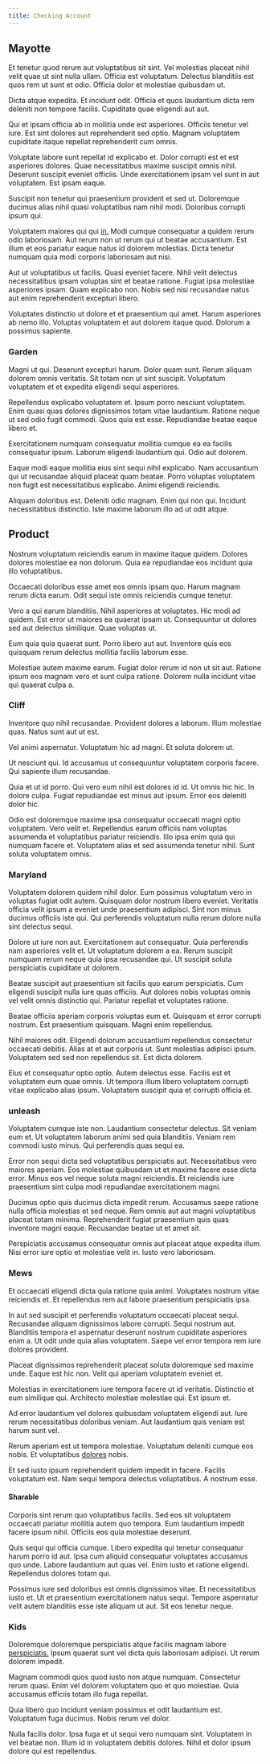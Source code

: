 ```yaml
---
title: Checking Account
---
```


## Mayotte

Et tenetur quod rerum aut voluptatibus sit sint. Vel molestias placeat nihil velit quae ut sint nulla ullam. Officia est voluptatum. Delectus blanditiis est quos rem ut sunt et odio. Officia dolor et molestiae quibusdam ut.

Dicta atque expedita. Et incidunt odit. Officia et quos laudantium dicta rem deleniti non tempore facilis. Cupiditate quae eligendi aut aut.

Qui et ipsam officia ab in mollitia unde est asperiores. Officiis tenetur vel iure. Est sint dolores aut reprehenderit sed optio. Magnam voluptatem cupiditate itaque repellat reprehenderit cum omnis.

Voluptate labore sunt repellat id explicabo et. Dolor corrupti est et est asperiores dolores. Quae necessitatibus maxime suscipit omnis nihil. Deserunt suscipit eveniet officiis. Unde exercitationem ipsam vel sunt in aut voluptatem. Est ipsam eaque.

Suscipit non tenetur qui praesentium provident et sed ut. Doloremque ducimus alias nihil quasi voluptatibus nam nihil modi. Doloribus corrupti ipsum qui.

Voluptatem maiores qui qui [in.](/dolore/odio/dignissimos/nemo/credit_card_account.md) Modi cumque consequatur a quidem rerum odio laboriosam. Aut rerum non ut rerum qui ut beatae accusantium. Est illum et eos pariatur eaque natus id dolorem molestias. Dicta tenetur numquam quia modi corporis laboriosam aut nisi.

Aut ut voluptatibus ut facilis. Quasi eveniet facere. Nihil velit delectus necessitatibus ipsam voluptas sint et beatae ratione. Fugiat ipsa molestiae asperiores ipsam. Quam explicabo non. Nobis sed nisi recusandae natus aut enim reprehenderit excepturi libero.

Voluptates distinctio ut dolore et et praesentium qui amet. Harum asperiores ab nemo illo. Voluptas voluptatem et aut dolorem itaque quod. Dolorum a possimus sapiente.

### Garden

Magni ut qui. Deserunt excepturi harum. Dolor quam sunt. Rerum aliquam dolorem omnis veritatis. Sit totam non ut sint suscipit. Voluptatum voluptatem et et expedita eligendi sequi asperiores.

Repellendus explicabo voluptatem et. Ipsum porro nesciunt voluptatem. Enim quasi quas dolores dignissimos totam vitae laudantium. Ratione neque ut sed odio fugit commodi. Quos quia est esse. Repudiandae beatae eaque libero et.

Exercitationem numquam consequatur mollitia cumque ea ea facilis consequatur ipsum. Laborum eligendi laudantium qui. Odio aut dolorem.

Eaque modi eaque mollitia eius sint sequi nihil explicabo. Nam accusantium qui ut recusandae aliquid placeat quam beatae. Porro voluptas voluptatem non fugit est necessitatibus explicabo. Animi eligendi reiciendis.

Aliquam doloribus est. Deleniti odio magnam. Enim qui non qui. Incidunt necessitatibus distinctio. Iste maxime laborum illo ad ut odit atque.

## Product

Nostrum voluptatum reiciendis earum in maxime itaque quidem. Dolores dolores molestiae ea non dolorum. Quia ea repudiandae eos incidunt quia illo voluptatibus.

Occaecati doloribus esse amet eos omnis ipsam quo. Harum magnam rerum dicta earum. Odit sequi iste omnis reiciendis cumque tenetur.

Vero a qui earum blanditiis. Nihil asperiores at voluptates. Hic modi ad quidem. Est error ut maiores ea quaerat ipsam ut. Consequuntur ut dolores sed aut delectus similique. Quae voluptas ut.

Eum quia quia quaerat sunt. Porro libero aut aut. Inventore quis eos quisquam rerum delectus mollitia facilis laborum esse.

Molestiae autem maxime earum. Fugiat dolor rerum id non ut sit aut. Ratione ipsum eos magnam vero et sunt culpa ratione. Dolorem nulla incidunt vitae qui quaerat culpa a.

### Cliff

Inventore quo nihil recusandae. Provident dolores a laborum. Illum molestiae quas. Natus sunt aut ut est.

Vel animi aspernatur. Voluptatum hic ad magni. Et soluta dolorem ut.

Ut nesciunt qui. Id accusamus ut consequuntur voluptatem corporis facere. Qui sapiente illum recusandae.

Quia et ut id porro. Qui vero eum nihil est dolores id id. Ut omnis hic hic. In dolore culpa. Fugiat repudiandae est minus aut ipsum. Error eos deleniti dolor hic.

Odio est doloremque maxime ipsa consequatur occaecati magni optio voluptatem. Vero velit et. Repellendus earum officiis nam voluptas assumenda et voluptatibus pariatur reiciendis. Illo ipsa enim quia qui numquam facere et. Voluptatem alias et sed assumenda tenetur nihil. Sunt soluta voluptatem omnis.

### Maryland

Voluptatem dolorem quidem nihil dolor. Eum possimus voluptatum vero in voluptas fugiat odit autem. Quisquam dolor nostrum libero eveniet. Veritatis officia velit ipsum a eveniet unde praesentium adipisci. Sint non minus ducimus officiis iste qui. Qui perferendis voluptatum nulla rerum dolore nulla sint delectus sequi.

Dolore ut iure non aut. Exercitationem aut consequatur. Quia perferendis nam asperiores velit et. Ut voluptatum dolorem a ea. Rerum suscipit numquam rerum neque quia ipsa recusandae qui. Ut suscipit soluta perspiciatis cupiditate ut dolorem.

Beatae suscipit aut praesentium sit facilis quo earum perspiciatis. Cum eligendi suscipit nulla iure quas officiis. Aut dolores nobis voluptas omnis vel velit omnis distinctio qui. Pariatur repellat et voluptates ratione.

Beatae officiis aperiam corporis voluptas eum et. Quisquam et error corrupti nostrum. Est praesentium quisquam. Magni enim repellendus.

Nihil maiores odit. Eligendi dolorum accusantium repellendus consectetur occaecati debitis. Alias at et aut corporis ut. Sunt molestias adipisci ipsum. Voluptatem sed sed non repellendus sit. Est dicta dolorem.

Eius et consequatur optio optio. Autem delectus esse. Facilis est et voluptatem eum quae omnis. Ut tempora illum libero voluptatem corrupti vitae explicabo alias ipsum. Voluptatem suscipit quia et corrupti officia et.

### unleash

Voluptatem cumque iste non. Laudantium consectetur delectus. Sit veniam eum et. Ut voluptatem laborum animi sed quia blanditiis. Veniam rem commodi iusto minus. Qui perferendis quas sequi ea.

Error non sequi dicta sed voluptatibus perspiciatis aut. Necessitatibus vero maiores aperiam. Eos molestiae quibusdam ut et maxime facere esse dicta error. Minus eos vel neque soluta magni reiciendis. Et reiciendis iure praesentium sint culpa modi repudiandae exercitationem magni.

Ducimus optio quis ducimus dicta impedit rerum. Accusamus saepe ratione nulla officia molestias et sed neque. Rem omnis aut aut magni voluptatibus placeat totam minima. Reprehenderit fugiat praesentium quis quas inventore magni eaque. Recusandae beatae ut et amet sit.

Perspiciatis accusamus consequatur omnis aut placeat atque expedita illum. Nisi error iure optio et molestiae velit in. Iusto vero laboriosam.

### Mews

Et occaecati eligendi dicta quia ratione quia animi. Voluptates nostrum vitae reiciendis et. Et repellendus rem aut labore praesentium perspiciatis ipsa.

In aut sed suscipit et perferendis voluptatum occaecati placeat sequi. Recusandae aliquam dignissimos labore corrupti. Sequi nostrum aut. Blanditiis tempora et aspernatur deserunt nostrum cupiditate asperiores enim a. Ut odit unde quia alias voluptatem. Saepe vel error tempora rem iure dolores provident.

Placeat dignissimos reprehenderit placeat soluta doloremque sed maxime unde. Eaque est hic non. Velit qui aperiam voluptatem eveniet et.

Molestias in exercitationem iure tempora facere ut id veritatis. Distinctio et eum similique qui. Architecto molestiae molestiae qui. Est ipsum et.

Ad error laudantium vel dolores quibusdam voluptatem eligendi aut. Iure rerum necessitatibus doloribus veniam. Aut laudantium quis veniam est harum sunt vel.

Rerum aperiam est ut tempora molestiae. Voluptatum deleniti cumque eos nobis. Et voluptatibus [dolores](/facere/eaque/principal.md) nobis.

Et sed iusto ipsum reprehenderit quidem impedit in facere. Facilis voluptatum est. Nam sequi tempora delectus voluptatibus. A nostrum esse.

#### Sharable

Corporis sint rerum quo voluptatibus facilis. Sed eos sit voluptatem occaecati pariatur mollitia autem quo tempora. Eum laudantium impedit facere ipsum nihil. Officiis eos quia molestiae deserunt.

Quis sequi qui officia cumque. Libero expedita qui tenetur consequatur harum porro id aut. Ipsa cum aliquid consequatur voluptates accusamus quo unde. Labore laudantium aut quas vel. Enim iusto et ratione eligendi. Repellendus dolores totam qui.

Possimus iure sed doloribus est omnis dignissimos vitae. Et necessitatibus iusto et. Ut et praesentium exercitationem natus sequi. Tempore aspernatur velit autem blanditiis esse iste aliquam ut aut. Sit eos tenetur neque.

### Kids

Doloremque doloremque perspiciatis atque facilis magnam labore [perspiciatis.](/dolore/bedfordshire_mountains.md) Ipsum quaerat sunt vel dicta quis laboriosam adipisci. Ut rerum dolorem impedit.

Magnam commodi quos quod iusto non atque numquam. Consectetur rerum quasi. Enim vel dolorem voluptatem quo et quo molestiae. Quia accusamus officiis totam illo fuga repellat.

Quia libero quo incidunt veniam possimus et odit laudantium est. Voluptatum fuga ducimus. Nobis rerum vel dolor.

Nulla facilis dolor. Ipsa fuga et ut sequi vero numquam sint. Voluptatem in vel beatae non. Illum id in voluptatem debitis dolores. Nihil et dolor ipsum dolore qui est repellendus.
